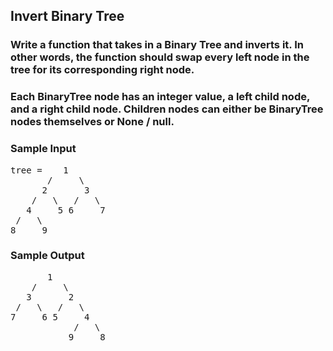## Invert Binary Tree

### Write a function that takes in a Binary Tree and inverts it. In other words, the function should swap every left node in the tree for its corresponding right node.

### Each <span>BinaryTree</span> node has an integer <span>value</span>, a <span>left</span> child node, and a <span>right</span> child node. Children nodes can either be <span>BinaryTree</span> nodes themselves or <span>None</span> / <span>null</span>.

<h3>Sample Input</h3>
<pre><span class="CodeEditor-promptParameter">tree</span> =    1
       /     \
      2       3
    /   \   /   \
   4     5 6     7
 /   \
8     9
</pre>

<h3>Sample Output</h3>
<pre>       1
    /     \
   3       2
 /   \   /   \
7     6 5     4
            /   \
           9     8
</pre>
